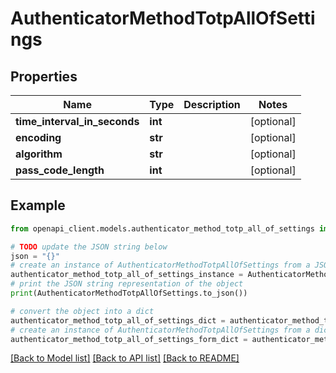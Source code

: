 # AuthenticatorMethodTotpAllOfSettings


## Properties

Name | Type | Description | Notes
------------ | ------------- | ------------- | -------------
**time_interval_in_seconds** | **int** |  | [optional] 
**encoding** | **str** |  | [optional] 
**algorithm** | **str** |  | [optional] 
**pass_code_length** | **int** |  | [optional] 

## Example

```python
from openapi_client.models.authenticator_method_totp_all_of_settings import AuthenticatorMethodTotpAllOfSettings

# TODO update the JSON string below
json = "{}"
# create an instance of AuthenticatorMethodTotpAllOfSettings from a JSON string
authenticator_method_totp_all_of_settings_instance = AuthenticatorMethodTotpAllOfSettings.from_json(json)
# print the JSON string representation of the object
print(AuthenticatorMethodTotpAllOfSettings.to_json())

# convert the object into a dict
authenticator_method_totp_all_of_settings_dict = authenticator_method_totp_all_of_settings_instance.to_dict()
# create an instance of AuthenticatorMethodTotpAllOfSettings from a dict
authenticator_method_totp_all_of_settings_form_dict = authenticator_method_totp_all_of_settings.from_dict(authenticator_method_totp_all_of_settings_dict)
```
[[Back to Model list]](../README.md#documentation-for-models) [[Back to API list]](../README.md#documentation-for-api-endpoints) [[Back to README]](../README.md)


